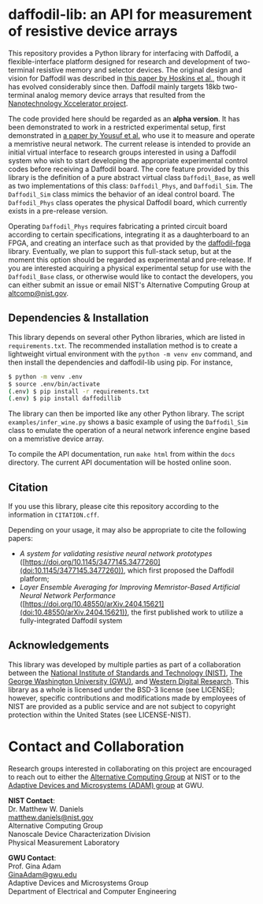 # daffodil-lib: an API for measurement of resistive device arrays

This repository provides a Python library for interfacing with Daffodil, a flexible-interface platform designed for research and development of two-terminal resistive memory and selector devices. The original design and vision for Daffodil was described in [this paper by Hoskins et al.](https://doi.org/10.1145/3477145.3477260), though it has evolved considerably since then. Daffodil mainly targets 18kb two-terminal analog memory device arrays that resulted from the [Nanotechnology Xccelerator project](https://www.nist.gov/programs-projects/nanotechnology-xccelerator).

The code provided here should be regarded as an **alpha version**. It has been demonstrated to work in a restricted experimental setup, first demonstrated in [a paper by Yousuf et al.](https://doi.org/10.48550/arXiv.2404.15621) who use it to measure and operate a memristive neural network. The current release is intended to provide an initial virtual interface to research groups interested in using a Daffodil system who wish to start developing the appropriate experimental control codes before receiving a Daffodil board.
The core feature provided by this library is the definition of a pure abstract virtual class `Daffodil_Base`, as well as two implementations of this class: `Daffodil_Phys`, and `Daffodil_Sim`. The `Daffodil_Sim` class mimics the behavior of an ideal control board. The `Daffodil_Phys` class operates the physical Daffodil board, which currently exists in a pre-release version. 

Operating `Daffodil_Phys` requires fabricating a printed circuit board according to certain specifications, integrating it as a daughterboard to an FPGA, and creating an interface such as that provided by the [daffodil-fpga](https://github.com/usnistgov/daffodil-fpga) library. Eventually, we plan to support this full-stack setup, but at the moment this option should be regarded as experimental and pre-release. If you are interested acquiring a physical experimental setup for use with the `Daffodil_Base` class, or otherwise would like to contact the developers, you can either submit an issue or email NIST's Alternative Computing Group at [altcomp@nist.gov](mailto:altcomp@nist.gov).


## Dependencies & Installation

This library depends on several other Python libraries, which are listed in `requirements.txt`. The recommended installation method is to create a lightweight virtual environment with the `python -m venv env` command, and then install the dependencies and daffodil-lib using pip. For instance,

```bash
$ python -m venv .env
$ source .env/bin/activate
(.env) $ pip install -r requirements.txt
(.env) $ pip install daffodillib
```

The library can then be imported like any other Python library. The script `examples/infer_wine.py` shows a basic example of using the `Daffodil_Sim` class to emulate the operation of a neural network inference engine based on a memristive device array.

To compile the API documentation, run `make html` from within the `docs` directory. The current API documentation will be hosted online soon.

## Citation

If you use this library, please cite this repository according to the information in `CITATION.cff`.

Depending on your usage, it may also be appropriate to cite the following papers:
 - *A system for validating resistive neural network prototypes* ([https://doi.org/10.1145/3477145.3477260](doi:10.1145/3477145.3477260)), which first proposed the Daffodil platform;
 - *Layer Ensemble Averaging for Improving Memristor-Based Artificial Neural Network Performance* ([https://doi.org/10.48550/arXiv.2404.15621](doi:10.48550/arXiv.2404.15621)), the first published work to utilize a fully-integrated Daffodil system

## Acknowledgements

This library was developed by multiple parties as part of a collaboration between the [National Institute of Standards and Technology (NIST)](https://nist.gov), [The George Washington University (GWU)](https://gwu.edu), and [Western Digital Research](https://www.westerndigital.com/company/innovation/academic-collaborations). This library as a whole is licensed under the BSD-3 license (see LICENSE); however, specific contributions and modifications made by employees of NIST are provided as a public service and are not subject to copyright protection within the United States (see LICENSE-NIST). 

# Contact and Collaboration

Research groups interested in collaborating on this project are encouraged to reach out to either the [Alternative Computing Group](https://www.nist.gov/pml/nanoscale-device-characterization-division/alternative-computing-group) at NIST or to the [Adaptive Devices and Microsystems (ADAM) group](https://adam.seas.gwu.edu) at GWU.

**NIST Contact**:<br>
Dr. Matthew W. Daniels<br>
[matthew.daniels@nist.gov](mailto:matthew.daniels@nist.gov)<br>
Alternative Computing Group<br>
Nanoscale Device Characterization Division<br>
Physical Measurement Laboratory

**GWU Contact**:<br>
Prof. Gina Adam<br>
[GinaAdam@gwu.edu](mailto:GinaAdam@gwu.edu)<br>
Adaptive Devices and Microsystems Group<br>
Department of Electrical and Computer Engineering
